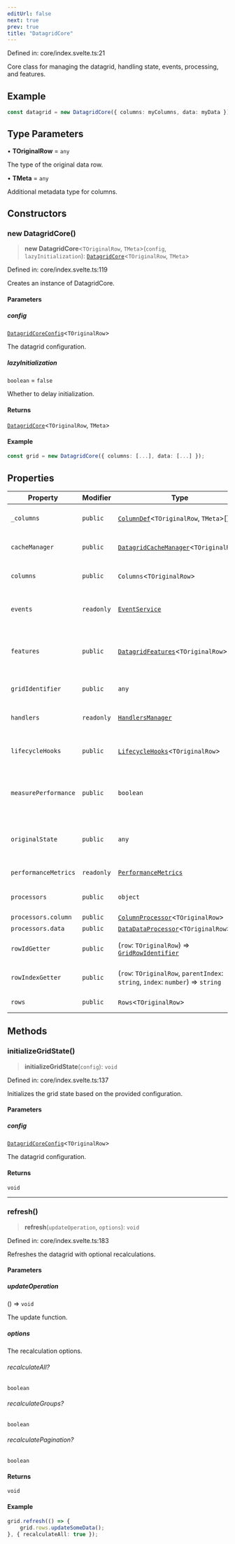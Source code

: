 ```yaml
---
editUrl: false
next: true
prev: true
title: "DatagridCore"
---
```


Defined in: core/index.svelte.ts:21

Core class for managing the datagrid, handling state, events, processing, and features.

## Example

```ts
const datagrid = new DatagridCore({ columns: myColumns, data: myData });
```

## Type Parameters

• **TOriginalRow** = `any`

The type of the original data row.

• **TMeta** = `any`

Additional metadata type for columns.

## Constructors

### new DatagridCore()

> **new DatagridCore**\<`TOriginalRow`, `TMeta`\>(`config`, `lazyInitialization`): [`DatagridCore`](/api/classes/datagridcore/)\<`TOriginalRow`, `TMeta`\>

Defined in: core/index.svelte.ts:119

Creates an instance of DatagridCore.

#### Parameters

##### config

[`DatagridCoreConfig`](/api/type-aliases/datagridcoreconfig/)\<`TOriginalRow`\>

The datagrid configuration.

##### lazyInitialization

`boolean` = `false`

Whether to delay initialization.

#### Returns

[`DatagridCore`](/api/classes/datagridcore/)\<`TOriginalRow`, `TMeta`\>

#### Example

```typescript
const grid = new DatagridCore({ columns: [...], data: [...] });
```

## Properties

| Property | Modifier | Type | Description | Defined in |
| ------ | ------ | ------ | ------ | ------ |
| <a id="_columns"></a> `_columns` | `public` | [`ColumnDef`](/api/type-aliases/columndef/)\<`TOriginalRow`, `TMeta`\>[] | Processed columns for internal use. | core/index.svelte.ts:53 |
| <a id="cachemanager"></a> `cacheManager` | `public` | [`DatagridCacheManager`](/api/classes/datagridcachemanager/)\<`TOriginalRow`\> | Cache management for the datagrid. | core/index.svelte.ts:76 |
| <a id="columns"></a> `columns` | `public` | `Columns`\<`TOriginalRow`\> | Column management instance. | core/index.svelte.ts:58 |
| <a id="events"></a> `events` | `readonly` | [`EventService`](/api/classes/eventservice/) | Event service for managing event subscriptions and emissions. | core/index.svelte.ts:25 |
| <a id="features"></a> `features` | `public` | [`DatagridFeatures`](/api/classes/datagridfeatures/)\<`TOriginalRow`\> | Feature manager for enabling/disabling specific datagrid features. | core/index.svelte.ts:103 |
| <a id="grididentifier"></a> `gridIdentifier` | `public` | `any` | Unique identifier for the grid instance. | core/index.svelte.ts:40 |
| <a id="handlers"></a> `handlers` | `readonly` | [`HandlersManager`](/api/classes/handlersmanager/) | Manages event handlers for the grid. | core/index.svelte.ts:35 |
| <a id="lifecyclehooks"></a> `lifecycleHooks` | `public` | [`LifecycleHooks`](/api/classes/lifecyclehooks/)\<`TOriginalRow`\> | Lifecycle hooks for pre/post processing operations. | core/index.svelte.ts:108 |
| <a id="measureperformance"></a> `measurePerformance` | `public` | `boolean` | Whether to measure performance metrics for grid operations. | core/index.svelte.ts:81 |
| <a id="originalstate"></a> `originalState` | `public` | `any` | Stores the original state of the datagrid, including columns and data. | core/index.svelte.ts:45 |
| <a id="performancemetrics"></a> `performanceMetrics` | `readonly` | [`PerformanceMetrics`](/api/classes/performancemetrics/) | Performance metrics tracker. | core/index.svelte.ts:30 |
| <a id="processors"></a> `processors` | `public` | `object` | Data and column processing managers. | core/index.svelte.ts:68 |
| `processors.column` | `public` | [`ColumnProcessor`](/api/classes/columnprocessor/)\<`TOriginalRow`\> | - | core/index.svelte.ts:70 |
| `processors.data` | `public` | [`DataDataProcessor`](/api/classes/datadataprocessor/)\<`TOriginalRow`\> | - | core/index.svelte.ts:69 |
| <a id="rowidgetter"></a> `rowIdGetter` | `public` | (`row`: `TOriginalRow`) => [`GridRowIdentifier`](/api/type-aliases/gridrowidentifier/) | Function to retrieve the row identifier. | core/index.svelte.ts:88 |
| <a id="rowindexgetter"></a> `rowIndexGetter` | `public` | (`row`: `TOriginalRow`, `parentIndex`: `string`, `index`: `number`) => `string` | Function to retrieve the row index. | core/index.svelte.ts:97 |
| <a id="rows"></a> `rows` | `public` | `Rows`\<`TOriginalRow`\> | Row management instance. | core/index.svelte.ts:63 |

## Methods

### initializeGridState()

> **initializeGridState**(`config`): `void`

Defined in: core/index.svelte.ts:137

Initializes the grid state based on the provided configuration.

#### Parameters

##### config

[`DatagridCoreConfig`](/api/type-aliases/datagridcoreconfig/)\<`TOriginalRow`\>

The datagrid configuration.

#### Returns

`void`

***

### refresh()

> **refresh**(`updateOperation`, `options`): `void`

Defined in: core/index.svelte.ts:183

Refreshes the datagrid with optional recalculations.

#### Parameters

##### updateOperation

() => `void`

The update function.

##### options

The recalculation options.

###### recalculateAll?

`boolean`

###### recalculateGroups?

`boolean`

###### recalculatePagination?

`boolean`

#### Returns

`void`

#### Example

```typescript
grid.refresh(() => {
    grid.rows.updateSomeData();
}, { recalculateAll: true });
```
